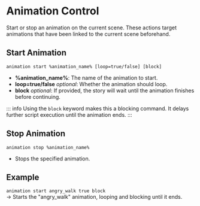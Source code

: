 # Animation Control

Start or stop an animation on the current scene. These actions target animations that have been linked to the current scene beforehand.

## Start Animation

`animation start %animation_name% [loop=true/false] [block]`

- **%animation_name%**: The name of the animation to start.
- **loop=true/false** *optional*: Whether the animation should loop.
- **block** *optional*: If provided, the story will wait until the animation finishes before continuing.

::: info
Using the `block` keyword makes this a blocking command. It delays further script execution until the animation ends.
:::


## Stop Animation

`animation stop %animation_name%`

- Stops the specified animation.

## Example

`animation start angry_walk true block`  
→ Starts the "angry_walk" animation, looping and blocking until it ends.
